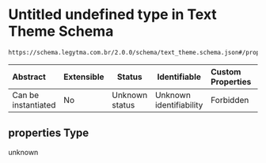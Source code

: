 # Untitled undefined type in Text Theme Schema

```txt
https://schema.legytma.com.br/2.0.0/schema/text_theme.schema.json#/properties
```




| Abstract            | Extensible | Status         | Identifiable            | Custom Properties | Additional Properties | Access Restrictions | Defined In                                                                          |
| :------------------ | ---------- | -------------- | ----------------------- | :---------------- | --------------------- | ------------------- | ----------------------------------------------------------------------------------- |
| Can be instantiated | No         | Unknown status | Unknown identifiability | Forbidden         | Allowed               | none                | [text_theme.schema.json\*](../schema/text_theme.schema.json) |

## properties Type

unknown
